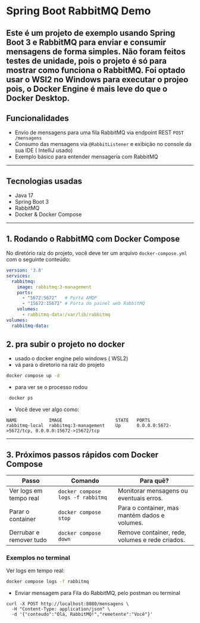 # Spring Boot RabbitMQ Demo

Este é um projeto de exemplo usando Spring Boot 3 e RabbitMQ para enviar e consumir mensagens de forma simples.
Não foram feitos testes de unidade, pois o projeto é só para mostrar como funciona o RabbitMQ.
Foi optado usar o WSl2 no Windows para executar o projeo pois, o Docker Engine é mais leve do que o Docker Desktop.
---

## Funcionalidades

- Envio de mensagens para uma fila RabbitMQ via endpoint REST `POST /mensagens`
- Consumo das mensagens via `@RabbitListener` e exibição no console da sua IDE ( IntelliJ usado)
- Exemplo básico para entender mensageria com RabbitMQ

---

## Tecnologias usadas

- Java 17
- Spring Boot 3
- RabbitMQ
- Docker & Docker Compose

---

## 1. Rodando o RabbitMQ com Docker Compose

No diretório raiz do projeto, você deve ter um arquivo `docker-compose.yml` com o seguinte conteúdo:

```yaml
version: '3.8'
services:
  rabbitmq:
    image: rabbitmq:3-management
    ports:
      - "5672:5672"   # Porta AMQP
      - "15672:15672" # Porta do painel web RabbitMQ
    volumes:
      - rabbitmq-data:/var/lib/rabbitmq
volumes:
  rabbitmq-data:

```

## 2. pra subir o projeto no docker
- usado o docker engine pelo windows ( WSL2)
- vá para o diretorio na raiz do projeto
```bash
docker compose up -d
```
- para ver se o processo rodou 
```bash
 docker ps
```
- Você deve ver algo como:
```
NAME            IMAGE                    STATE   PORTS
rabbitmq-local  rabbitmq:3-management    Up      0.0.0.0:5672->5672/tcp, 0.0.0.0:15672->15672/tcp
```
---

## 3. Próximos passos rápidos com Docker Compose

| Passo                  | Comando                          | Para quê?                                      |
|------------------------|---------------------------------|------------------------------------------------|
| Ver logs em tempo real  | `docker compose logs -f rabbitmq` | Monitorar mensagens ou eventuais erros.        |
| Parar o container       | `docker compose stop`            | Para o container, mas mantém dados e volumes.  |
| Derrubar e remover tudo | `docker compose down`            | Remove container, rede, volumes e rede criados.|



### Exemplos no terminal

Ver logs em tempo real:

```bash
docker compose logs -f rabbitmq
```
- Enviar mensagem para Fila do RabbitMQ, pelo postman ou terminal

```
curl -X POST http://localhost:8080/mensagens \
  -H "Content-Type: application/json" \
  -d '{"conteudo":"Olá, RabbitMQ!","remetente":"Você"}'
```

